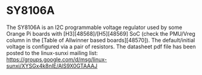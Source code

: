 # SY8106A
The SY8106A is an I2C programmable voltage regulator used by some Orange Pi boards with [H3][48568]/[H5][48569] SoC (check the PMU/Vreg column in the [Table of Allwinner based boards][48570]). The default/initial voltage is configured via a pair of resistors. 
The datasheet pdf file has been posted to the linux-sunxi mailing list: <https://groups.google.com/d/msg/linux-sunxi/XYSGx4k8nIE/AlS9X0GTAAAJ>
